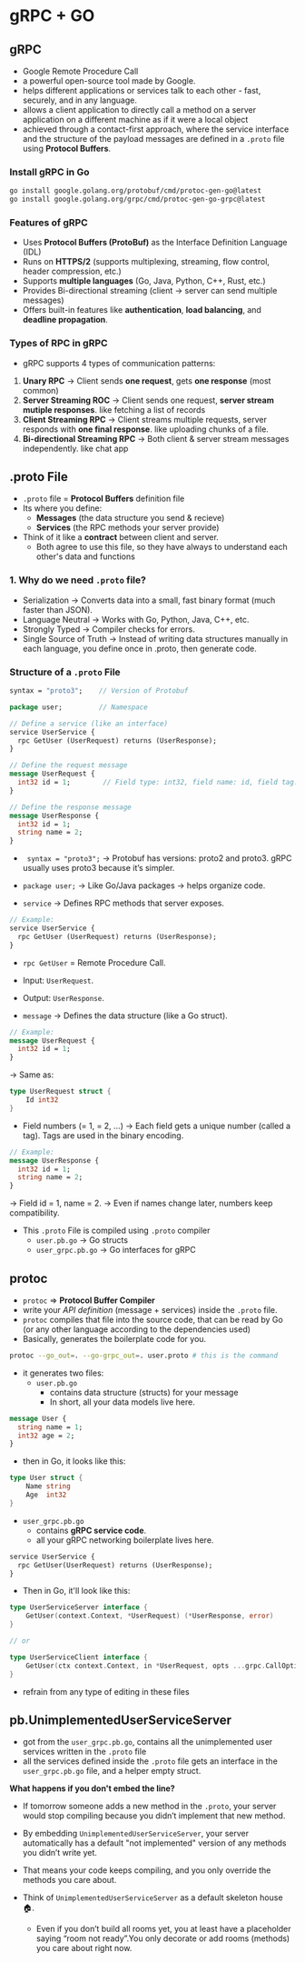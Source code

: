 # gRPC + GO

## gRPC
- Google Remote Procedure Call
- a powerful open-source tool made by Google.
- helps different applications or services talk to each other - fast, securely, and in any language.
- allows a client application to directly call a method on a server application on a different machine as if it were a local object
- achieved through a contact-first approach, where the service interface  and the structure of the payload messages are defined in a `.proto` file using **Protocol Buffers**.

### Install gRPC in Go
```bash
go install google.golang.org/protobuf/cmd/protoc-gen-go@latest
go install google.golang.org/grpc/cmd/protoc-gen-go-grpc@latest
```

### Features of gRPC
- Uses **Protocol Buffers (ProtoBuf)** as the Interface Definition Language (IDL)
- Runs on **HTTPS/2** (supports multiplexing, streaming, flow control, header compression, etc.)
- Supports **multiple languages** (Go, Java, Python, C++, Rust, etc.)
- Provides Bi-directional streaming (client -> server can send multiple messages)
- Offers built-in features like **authentication**, **load balancing**, and **deadline propagation**.

### Types of RPC in gRPC
- gRPC supports 4 types of communication patterns:
1. **Unary RPC**
    -> Client sends **one request**, gets **one response** (most common)
2. **Server Streaming ROC**
    -> Client sends one request, **server stream mutiple responses**. like fetching a list of records
3. **Client Streaming RPC**
    -> Client streams multiple requests, server responds with **one final response**. like uploading chunks of a file.
4. **Bi-directional Streaming RPC**
    -> Both client & server stream messages independently. like chat app

## .proto File
- `.proto` file = **Protocol Buffers** definition file
-  Its where you define:
    - **Messages** (the data structure you send & recieve)
    - **Services** (the RPC methods your server provide)
- Think of it like a **contract** between client and server.
    - Both agree to use this file, so they have always to understand each other's data and functions

### 1. Why do we need `.proto` file?
- Serialization → Converts data into a small, fast binary format (much faster than JSON).
- Language Neutral → Works with Go, Python, Java, C++, etc.
- Strongly Typed → Compiler checks for errors.
- Single Source of Truth → Instead of writing data structures manually in each language, you define once in .proto, then generate code.

### Structure of a `.proto` File
```proto
syntax = "proto3";    // Version of Protobuf

package user;         // Namespace

// Define a service (like an interface)
service UserService {
  rpc GetUser (UserRequest) returns (UserResponse);
}

// Define the request message
message UserRequest {
  int32 id = 1;        // Field type: int32, field name: id, field tag: 1
}

// Define the response message
message UserResponse {
  int32 id = 1;
  string name = 2;
}
```
- ` syntax = "proto3";` -> Protobuf has versions: proto2 and proto3. gRPC usually uses proto3 because it’s simpler.

- `package user;` -> Like Go/Java packages → helps organize code.

- `service` -> Defines RPC methods that server exposes.
```proto
// Example:
service UserService {
  rpc GetUser (UserRequest) returns (UserResponse);
}
```
- `rpc GetUser` = Remote Procedure Call.
- Input: `UserRequest`.
- Output: `UserResponse`.

- `message` -> Defines the data structure (like a Go struct).
```proto
// Example:
message UserRequest {
  int32 id = 1;
}
```

→ Same as:
```go
type UserRequest struct {
    Id int32
}
```
- Field numbers (= 1, = 2, …) -> Each field gets a unique number (called a tag). Tags are used in the binary encoding.
```proto
// Example:
message UserResponse {
  int32 id = 1;
  string name = 2;
}
```
→ Field id = 1, name = 2.
→ Even if names change later, numbers keep compatibility.

- This `.proto` File is compiled using `.proto` compiler
    - `user.pb.go` -> Go structs
    - `user_grpc.pb.go` -> Go interfaces for gRPC

## protoc

- `protoc` => **Protocol Buffer Compiler**
- write your *API definition* (message + services) inside the `.proto` file.
- `protoc` compiles that file into the source code, that can be read by Go (or any other language according to the dependencies used)
- Basically, generates the boilerplate code for you.

```bash
protoc --go_out=. --go-grpc_out=. user.proto # this is the command
```

- it generates two files:
  - `user.pb.go`
    - contains data structure (structs) for your message
    - In short, all your data models live here.
```proto
message User {
  string name = 1;
  int32 age = 2;
}
```
- then in Go, it looks like this:
```go
type User struct {
    Name string
    Age  int32
}
```

  - `user_grpc.pb.go`
    - contains **gRPC service code**.
    - all your gRPC networking boilerplate lives here.

```proto
service UserService {
  rpc GetUser(UserRequest) returns (UserResponse);
}
```

- Then in Go, it'll look like this:

```go
type UserServiceServer interface {
    GetUser(context.Context, *UserRequest) (*UserResponse, error)
}

// or

type UserServiceClient interface {
    GetUser(ctx context.Context, in *UserRequest, opts ...grpc.CallOption) (*UserResponse, error)
}

```

- refrain from any type of editing in these files

## pb.UnimplementedUserServiceServer

- got from the `user_grpc.pb.go`, contains all the unimplemented user services written in the `.proto` file
- all the services defined inside the `.proto` file gets an interface in the `user_grpc.pb.go` file, and a helper empty struct.

**What happens if you don't embed the line?**
- If tomorrow someone adds a new method in the `.proto`, your server would stop compiling because you didn’t implement that new method.
- By embedding `UnimplementedUserServiceServer`, your server automatically has a default "not implemented" version of any methods you didn’t write yet.
- That means your code keeps compiling, and you only override the methods you care about. 

- Think of `UnimplementedUserServiceServer` as a default skeleton house 🏠.
  - Even if you don’t build all rooms yet, you at least have a placeholder saying “room not ready”.You only decorate or add rooms (methods) you care about right now.